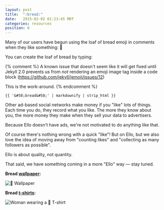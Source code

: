 ```yaml
---
layout: post
title:  ":bread:"
date:   2015-02-02 01:23:45 MDT
categories: resources
position: 6
---
```

Many of our users have begun using the loaf of bread emoji in comments when they like something: :bread:

You can create the loaf of bread by typing:

{% comment %}
A known issue that doesn't seem like it will get fixed until Jekyll 2.0
prevents us from _not_ rendering an emoji image tag inside a code block
(https://github.com/jekyll/jemoji/issues/12)

This is the work-around.
{% endcomment %}

`{{ '&#58;bread&#58;' | markdownify | strip_html }}`

Other ad-based social networks make money if you "like" lots of things. Each time you do, they record what you like. The more they know about you, the more money they make when they sell your data to advertisers.

Because Ello doesn't have ads, we're not motivated to do anything like that.

Of course there's nothing wrong with a quick "like"! But on Ello, but we also love the idea of moving away from "counting likes" and "collecting as many followers as possible".

Ello is about quality, not quantity.

That said, we have something coming in a more "Ello" way — stay tuned.

**Bread [wallpaper](/wtf/post/wallpapers):**

![:bread: Wallpaper](https://d324imu86q1bqn.cloudfront.net/uploads/asset/attachment/1877350/ello-xhdpi-66312e5a.jpg)

**Bread [t-shirts](http://ello.threadless.com/#/product/bread/mens):**

![Woman wearing a :bread: T-shirt](https://d324imu86q1bqn.cloudfront.net/uploads/asset/attachment/1877351/ello-xhdpi-c12a5128.jpg)

